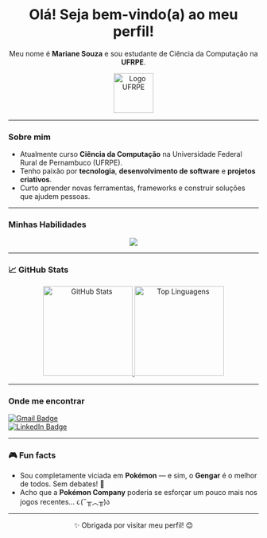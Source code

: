 <h1 align="center">Olá! Seja bem-vindo(a) ao meu perfil!</h1>

<p align="center">Meu nome é <strong>Mariane Souza</strong> e sou estudante de Ciência da Computação na <strong>UFRPE</strong>.</p>

<p align="center">
  <img src="https://www.ufrpe.br/sites/www.ufrpe.br/files/Marcas%20UFRPE-04.jpg" height="80" alt="Logo UFRPE"/>
</p>

---

### Sobre mim

- Atualmente curso **Ciência da Computação** na Universidade Federal Rural de Pernambuco (UFRPE).
- Tenho paixão por **tecnologia**, **desenvolvimento de software** e **projetos criativos**.
- Curto aprender novas ferramentas, frameworks e construir soluções que ajudem pessoas.
  
---
### Minhas Habilidades
<p align="center">
  <a href="https://skillicons.dev">
    <img src="https://skillicons.dev/icons?i=git,html,css,py,django,fastapi,figma,java,mongodb,mysql,nodejs" />
  </a>
</p>

---

### 📈 GitHub Stats

<div align="center">
  <a href="https://github.com/Marianeesouza">
    <img height="180em" src="https://github-readme-stats.vercel.app/api?username=Marianeesouza&show_icons=true&theme=tokyonight" alt="GitHub Stats"/>
    <img height="180em" src="https://github-readme-stats.vercel.app/api/top-langs/?username=Marianeesouza&layout=compact&theme=dracula" alt="Top Linguagens"/>
  </a>
</div>

---

### Onde me encontrar

<div>
  <a href="mailto:mariane.elisa@ufrpe.br">
    <img src="https://img.shields.io/badge/Gmail-D14836?style=for-the-badge&logo=gmail&logoColor=white" alt="Gmail Badge"/>
  </a>
</div>
<a href="https://www.linkedin.com/in/mariane-elisa-dos-santos-souza-0ba903327/" target="_blank">
  <img src="https://img.shields.io/badge/LinkedIn-0077B5?style=for-the-badge&logo=linkedin&logoColor=white" alt="LinkedIn Badge"/>
</a>


---

### 🎮 Fun facts

- Sou completamente viciada em **Pokémon** — e sim, o **Gengar** é o melhor de todos. Sem debates! 😤
- Acho que a **Pokémon Company** poderia se esforçar um pouco mais nos jogos recentes... ૮(˶╥︿╥)ა

---

<p align="center">✨ Obrigada por visitar meu perfil! 😊</p>
